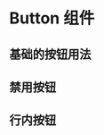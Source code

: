 <script setup>
import demo1 from './demo-1.vue'
import demo2 from './demo-2.vue'
import demo3 from './demo-3.vue'
</script>

# Button 组件

## 基础的按钮用法

<preview compName="button" demoName="demo-1">
<demo1></demo1>
</preview>


## 禁用按钮

<preview compName="button" demoName="demo-2">
<demo2></demo2>
</preview>

## 行内按钮

<preview compName="button" demoName="demo-3">
<demo3></demo3>
</preview>

